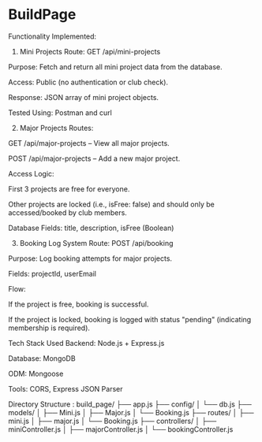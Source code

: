 # BuildPage
Functionality Implemented:
1. Mini Projects
Route: GET /api/mini-projects

Purpose: Fetch and return all mini project data from the database.

Access: Public (no authentication or club check).

Response: JSON array of mini project objects.

Tested Using: Postman and curl

2. Major Projects
Routes:

GET /api/major-projects – View all major projects.

POST /api/major-projects – Add a new major project.

Access Logic:

First 3 projects are free for everyone.

Other projects are locked (i.e., isFree: false) and should only be accessed/booked by club members.

Database Fields: title, description, isFree (Boolean)

3. Booking Log System
Route: POST /api/booking

Purpose: Log booking attempts for major projects.

Fields: projectId, userEmail

Flow:

If the project is free, booking is successful.

If the project is locked, booking is logged with status "pending" (indicating membership is required).


Tech Stack Used
Backend: Node.js + Express.js

Database: MongoDB

ODM: Mongoose

Tools: CORS, Express JSON Parser



Directory Structure :
build_page/
├── app.js
├── config/
│   └── db.js
├── models/
│   ├── Mini.js
│   ├── Major.js
│   └── Booking.js
├── routes/
│   ├── mini.js
│   ├── major.js
│   └── Booking.js
├── controllers/
│   ├── miniController.js
│   ├── majorController.js
│   └── bookingController.js



